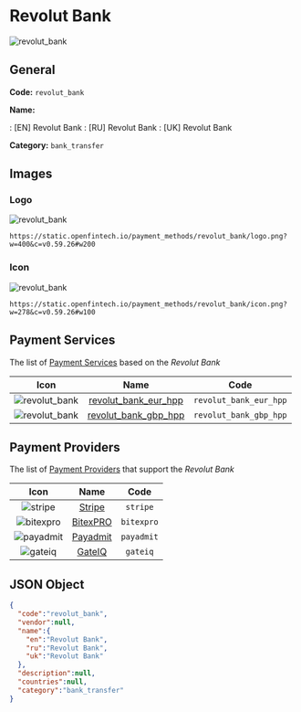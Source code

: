 
# Revolut Bank 
![revolut_bank](https://static.openfintech.io/payment_methods/revolut_bank/logo.png?w=400&c=v0.59.26#w200)  

## General 
**Code:** `revolut_bank` 
 
**Name:** 
 
:	[EN] Revolut Bank 
:	[RU] Revolut Bank 
:	[UK] Revolut Bank 
 
**Category:** `bank_transfer` 
 

## Images 

### Logo 
![revolut_bank](https://static.openfintech.io/payment_methods/revolut_bank/logo.png?w=400&c=v0.59.26#w200)  

```
https://static.openfintech.io/payment_methods/revolut_bank/logo.png?w=400&c=v0.59.26#w200
```  

### Icon 
![revolut_bank](https://static.openfintech.io/payment_methods/revolut_bank/icon.png?w=278&c=v0.59.26#w100)  

```
https://static.openfintech.io/payment_methods/revolut_bank/icon.png?w=278&c=v0.59.26#w100
```  

## Payment Services 
 
The list of [Payment Services](/payment-services/) based on the _Revolut Bank_ 

|Icon|Name|Code| 
|:---:|:---:|:---:| 
|![revolut_bank](https://static.openfintech.io/payment_methods/revolut_bank/icon.png?w=278&c=v0.59.26#w100) |[revolut_bank_eur_hpp](/payment-services/revolut_bank_eur_hpp/)|`revolut_bank_eur_hpp`| 
|![revolut_bank](https://static.openfintech.io/payment_methods/revolut_bank/icon.png?w=278&c=v0.59.26#w100) |[revolut_bank_gbp_hpp](/payment-services/revolut_bank_gbp_hpp/)|`revolut_bank_gbp_hpp`| 
 

## Payment Providers 
 
The list of [Payment Providers](/payment-providers/) that support the _Revolut Bank_ 

|Icon|Name|Code| 
|:---:|:---:|:---:| 
|![stripe](https://static.openfintech.io/payment_providers/stripe/icon.svg?w=278&c=v0.59.26#w100) |[Stripe](/payment-providers/stripe/)|`stripe`| 
|![bitexpro](https://static.openfintech.io/payment_providers/bitexpro/icon.png?w=278&c=v0.59.26#w100) |[BitexPRO](/payment-providers/bitexpro/)|`bitexpro`| 
|![payadmit](https://static.openfintech.io/payment_providers/payadmit/icon.svg?w=278&c=v0.59.26#w100) |[Payadmit](/payment-providers/payadmit/)|`payadmit`| 
|![gateiq](https://static.openfintech.io/payment_providers/gateiq/icon.svg?w=278&c=v0.59.26#w100) |[GateIQ](/payment-providers/gateiq/)|`gateiq`| 
 

## JSON Object 

```json
{
  "code":"revolut_bank",
  "vendor":null,
  "name":{
    "en":"Revolut Bank",
    "ru":"Revolut Bank",
    "uk":"Revolut Bank"
  },
  "description":null,
  "countries":null,
  "category":"bank_transfer"
}
```  
